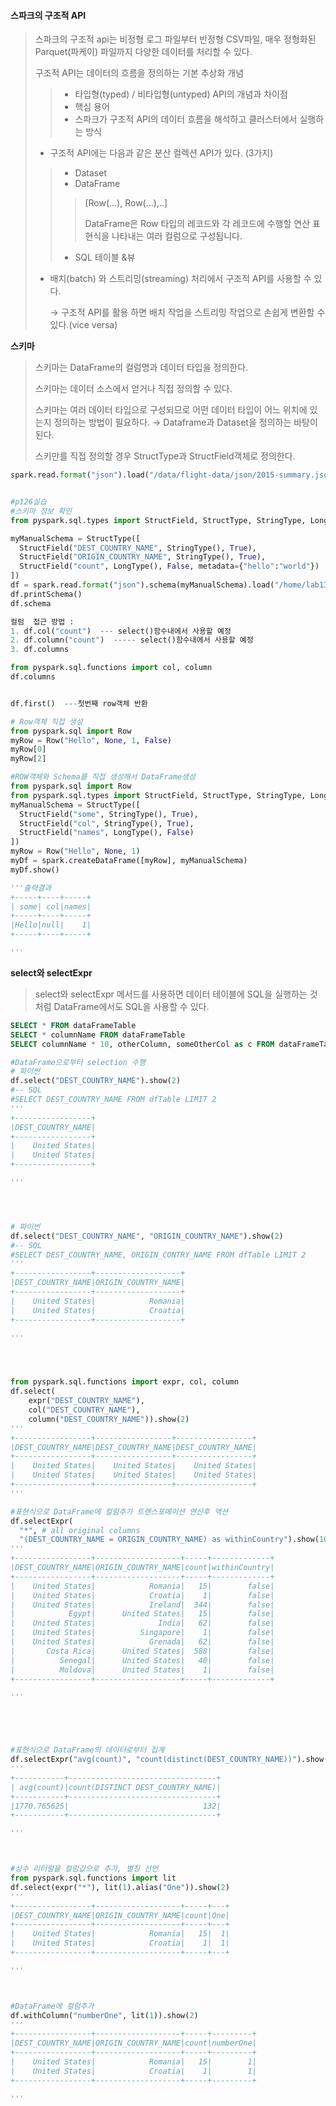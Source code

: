 #### 스파크의 구조적 API 

> 스파크의 구조적 api는 비정형 로그 파일부터 반정형 CSV파일, 매우 정형화된 Parquet(파케이) 파일까지 다양한 데이터를 처리할 수 있다.
>
> 구조적 API는 데이터의 흐름을 정의하는 기본 추상화 개념 
>
> > * 타입형(typed) / 비타입형(untyped) API의 개념과 차이점 
> > * 핵심 용어 
> > * 스파크가 구조적 API의 데이터 흐름을 해석하고 클러스터에서 실행하는 방식 
>
> - 구조적 API에는 다음과 같은 분산 컬렉션 API가 있다. (3가지)
>
> > * Dataset
> > * DataFrame
> >
> > > [Row(...), Row(...),..]
> > >
> > > DataFrame은 Row 타입의 레코드와 각 레코드에 수행할 연산 표현식을 나타내는 여러 컬럼으로 구성됩니다.
> >
> > * SQL 테이블 &뷰
>
> * 배치(batch) 와 스트리밍(streaming) 처리에서 구조적 API를 사용할 수 있다. 
>
>   → 구조적 API를 활용 하면 배치 작업을 스트리밍 작업으로 손쉽게 변환할 수 있다.(vice versa)



**스키마**

> 스키마는 DataFrame의 컬럼명과 데이터 타입을 정의한다. 
>
> 스키마는 데이터 소스에서 얻거나 직접 정의할 수 있다. 
>
> 스키마는 여러 데이터 타입으로 구성되므로 어떤 데이터 타입이 어느 위치에 있는지 정의하는 방법이 필요하다. → Dataframe과 Dataset을 정의하는 바탕이 된다. 
>
> 스키만를 직접 정의할 경우 StructType과 StructField객체로 정의한다. 

``` python
spark.read.format("json").load("/data/flight-data/json/2015-summary.json").schema


#p126실습
#스키마 정보 확인
from pyspark.sql.types import StructField, StructType, StringType, LongType

myManualSchema = StructType([
  StructField("DEST_COUNTRY_NAME", StringType(), True),
  StructField("ORIGIN_COUNTRY_NAME", StringType(), True),
  StructField("count", LongType(), False, metadata={"hello":"world"})
])
df = spark.read.format("json").schema(myManualSchema).load("/home/lab13/data/2015-summary.json")
df.printSchema()
df.schema

컬럼  접근 방법 :
1. df.col("count")  --- select()함수내에서 사용할 예정
2. df.column("count")  ----- select()함수내에서 사용할 예정
3. df.columns

from pyspark.sql.functions import col, column
df.columns 


df.first()  ---첫번째 row객체 반환

# Row객체 직접 생성
from pyspark.sql import Row
myRow = Row("Hello", None, 1, False)    
myRow[0]
myRow[2]

#ROW객체와 Schema를 직접 생성해서 DataFrame생성
from pyspark.sql import Row
from pyspark.sql.types import StructField, StructType, StringType, LongType
myManualSchema = StructType([
  StructField("some", StringType(), True),
  StructField("col", StringType(), True),
  StructField("names", LongType(), False)
])
myRow = Row("Hello", None, 1)
myDf = spark.createDataFrame([myRow], myManualSchema)
myDf.show()

'''출력결과
+-----+----+-----+
| some| col|names|
+-----+----+-----+
|Hello|null|    1|
+-----+----+-----+

'''
```

**select와 selectExpr**

> select와 selectExpr 메서드를 사용하면 데이터 테이블에  SQL을 실행하는 것처럼 DataFrame에서도 SQL을 사용할 수 있다. 

```SQL
SELECT * FROM dataFrameTable
SELECT * columnName FROM dataFrameTable
SELECT columnName * 10, otherColumn, someOtherCol as c FROM dataFrameTable
```

``` python
#DataFrame으로부터 selection 수행
# 파이썬
df.select("DEST_COUNTRY_NAME").show(2)
#-- SQL
#SELECT DEST_COUNTRY_NAME FROM dfTable LIMIT 2
'''
+-----------------+
|DEST_COUNTRY_NAME|
+-----------------+
|    United States|
|    United States|
+-----------------+

'''




# 파이썬
df.select("DEST_COUNTRY_NAME", "ORIGIN_COUNTRY_NAME").show(2)
#-- SQL
#SELECT DEST_COUNTRY_NAME, ORIGIN_CONTRY_NAME FROM dfTable LIMIT 2
'''
+-----------------+-------------------+
|DEST_COUNTRY_NAME|ORIGIN_COUNTRY_NAME|
+-----------------+-------------------+
|    United States|            Romania|
|    United States|            Croatia|
+-----------------+-------------------+

'''




from pyspark.sql.functions import expr, col, column
df.select(
    expr("DEST_COUNTRY_NAME"),
    col("DEST_COUNTRY_NAME"),
    column("DEST_COUNTRY_NAME")).show(2)
'''
+-----------------+-----------------+-----------------+
|DEST_COUNTRY_NAME|DEST_COUNTRY_NAME|DEST_COUNTRY_NAME|
+-----------------+-----------------+-----------------+
|    United States|    United States|    United States|
|    United States|    United States|    United States|
+-----------------+-----------------+-----------------+
'''

```

```python
#표현식으로 DataFrame에 컬럼추가 트랜스포메이션 연산후 액션
df.selectExpr(
  "*", # all original columns
  "(DEST_COUNTRY_NAME = ORIGIN_COUNTRY_NAME) as withinCountry").show(10)
'''
+-----------------+-------------------+-----+-------------+
|DEST_COUNTRY_NAME|ORIGIN_COUNTRY_NAME|count|withinCountry|
+-----------------+-------------------+-----+-------------+
|    United States|            Romania|   15|        false|
|    United States|            Croatia|    1|        false|
|    United States|            Ireland|  344|        false|
|            Egypt|      United States|   15|        false|
|    United States|              India|   62|        false|
|    United States|          Singapore|    1|        false|
|    United States|            Grenada|   62|        false|
|       Costa Rica|      United States|  588|        false|
|          Senegal|      United States|   40|        false|
|          Moldova|      United States|    1|        false|
+-----------------+-------------------+-----+-------------+

'''





#표현식으로 DataFrame의 데이터로부터 집계
df.selectExpr("avg(count)", "count(distinct(DEST_COUNTRY_NAME))").show(2)
'''
+-----------+---------------------------------+
| avg(count)|count(DISTINCT DEST_COUNTRY_NAME)|
+-----------+---------------------------------+
|1770.765625|                              132|
+-----------+---------------------------------+

'''



#상수 리터럴을 컬럼값으로 추가, 별칭 선언
from pyspark.sql.functions import lit
df.select(expr("*"), lit(1).alias("One")).show(2)
'''
+-----------------+-------------------+-----+---+
|DEST_COUNTRY_NAME|ORIGIN_COUNTRY_NAME|count|One|
+-----------------+-------------------+-----+---+
|    United States|            Romania|   15|  1|
|    United States|            Croatia|    1|  1|
+-----------------+-------------------+-----+---+

'''



#DataFrame에 컬럼추가
df.withColumn("numberOne", lit(1)).show(2)
'''
+-----------------+-------------------+-----+---------+
|DEST_COUNTRY_NAME|ORIGIN_COUNTRY_NAME|count|numberOne|
+-----------------+-------------------+-----+---------+
|    United States|            Romania|   15|        1|
|    United States|            Croatia|    1|        1|
+-----------------+-------------------+-----+---------+

'''
```

